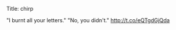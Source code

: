 Title: chirp

"I burnt all your letters." "No, you didn't." <a href="http://t.co/eQTgdGjQda">http://t.co/eQTgdGjQda</a>
